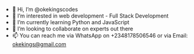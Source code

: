 - 👋 Hi, I’m @okekingscodes
- 👀 I’m interested in web development - Full Stack Development
- 🌱 I’m currently learning Python and JavaScript
- 💞️ I’m looking to collaborate on experts out there
- 📫 You can reach me via WhatsApp on +2348178506546 or via Email: okekings@gmail.com

<!---
okekingscodes/okekingscodes is a ✨ special ✨ repository because its `README.md` (this file) appears on your GitHub profile.
You can click the Preview link to take a look at your changes.
--->
